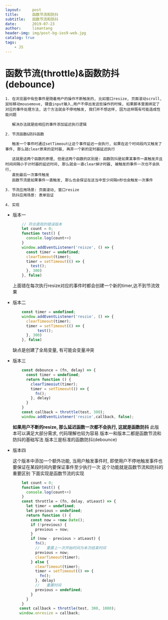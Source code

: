 ```yaml
---
layout:     post
title:      函数节流和防抖
subtitle:   函数节流和防抖
date:       2019-07-23
author:     limantang
header-img: img/post-bg-ios9-web.jpg
catalog: true
tags:
    - JS
---
```


# 函数节流(throttle)&函数防抖(debounce)

    1. 在浏览器中有些事件是随着用户的操作不断触发的, 比如窗口resize, 页面滚动scroll, 鼠标移动mousemove, 键盘input输入,用户不停出发这些操作的时候, 如果脚本里面绑定了对应的事件处理方法, 这个方法就会不停地触发, 我们并不想这样, 因为这样既有可能造成性能问题
    
       解决办法就是给相应的事件添加延迟执行逻辑
    
    2. 节流函数&防抖函数
    
       触发一个事件时通过setTimeout让这个事件延迟一会执行, 如果在这个时间段内又触发了事件, 那么就clear原来的定时器, 再弄一个新的定时器延迟执行
    
       这就是这两个函数的原理, 但是这两个函数的区别是: 函数防抖是如果某事件一直触发并且时间间隔小于计时器的延迟时间, 那么就会一直clear掉计时器, 被触发的事件一次也不会执行,
       直到最后一次事件触发
       函数节流是如果事件一直触发, 那么也会保证在这当中至少间隔n秒也会触发一次事件
       
    3. 节流应用场景: 页面滚动, 窗口resize
       防抖应用场景: 表单验证
    
    4. 实现

   - 版本一

     ```typescript
         // 符合直观的错误版本
         let count = 0;
         function test() {
           console.log(count++)
         }
         window.addEventListener('reisze', () => {
           const timer = undefined;
           clearTimeout(timer);
           timer = setTimeout(() => {
             test();
           }, 300)
         }, false)
     ```

     上面错在每次执行resize对应的事件时都会创建一个新的timer,达不到节流效果

   - 版本二

     ```typescript
         const timer = undefined;
         window.addEventListener('reszie', () => {
           clearTimeout(timer);
           timer = setTimeout(() => {
                test();
           }, 300)
         }, false)
     ```

     缺点是创建了全局变量, 有可能会变量冲突

   - 版本三

     ```typescript
         const debounce = (fn, delay) => {
           const timer = undefined;
           return function () {
             clearTimeoiut(timer);
             timer = setTimeout(() => {
               fn();
             }, delay)
           }
         }
         const callback = throttle(test, 300);
         window.addEventListener('reszie',callback, false);
     ```
     **如果用户不断的resize, 那么延迟函数一次都不会执行, 这就是函数防抖**
     此版本可以满足大部分需求, 代码理解也较为容易
     版本一和版本二都是函数节流和防抖的基础写法
     版本三是标准的函数防抖(debounce)

   - 版本四

     这个版本中添加一个额外功能, 当用户触发事件时, 即使用户不停地触发事件也要保证在某段时间内要保证事件至少执行一次
     这个功能就是函数节流和防抖的重要区别
     下面实现是函数节流的实现

     ```typescript
         let count = 0;
         function test() {
           console.log(count++)
         }
         const throttle = (fn, delay, atLeast) => {
           let timer = undefined;
           let previous = undefined;
           return function () {
             const now = +new Date();
             if (!previous) {
               previous = now;
             }
             if (now - previous > atLeast) {
               fn();
               //	重置上一次开始时间为本次结束时间
               previous = now;
               clearTimeout(timer);
             } else {
               clearTimeout(timer);
               timer = setTimeout(() => {
                 fn();
               }, delay)
               //	重置时间
               previous = undefined;
             }
           }
         }
        const callback = throttle(test, 300, 1000);
        window.onresize = callback;
     ```
